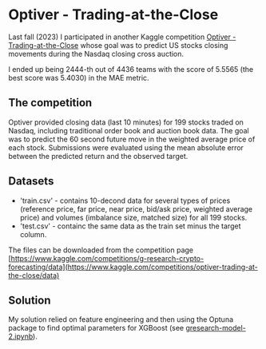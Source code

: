# Optiver - Trading-at-the-Close
Last fall (2023) I participated in another Kaggle competition [Optiver - Trading-at-the-Close](https://www.kaggle.com/competitions/optiver-trading-at-the-close) whose goal was to predict US stocks closing movements during the Nasdaq closing cross auction.

I ended up being 2444-th out of 4436 teams with the score of 5.5565 (the best score was 5.4030) in the MAE metric.

## The competition
Optiver provided closing data (last 10 minutes) for 199 stocks traded on Nasdaq, including traditional order book and auction book data. The goal was to predict the 60 second future move in the weighted average price of each stock. Submissions were evaluated using the mean absolute error between the predicted return and the observed target.

## Datasets
 - 'train.csv' - contains 10-decond data for several types of prices (reference price, far price, near price, bid/ask price, weighted average price) and volumes (imbalance size, matched size) for all 199 stocks.
 -  'test.csv' - containс the same data as the train set minus the target column.

The files can be downloaded from the competition page [https://www.kaggle.com/competitions/g-research-crypto-forecasting/data](https://www.kaggle.com/competitions/optiver-trading-at-the-close/data)

## Solution
My solution relied on feature engineering and then using the Optuna package to find optimal parameters for XGBoost (see [gresearch-model-2.ipynb](gresearch-model-2.ipynb)).
